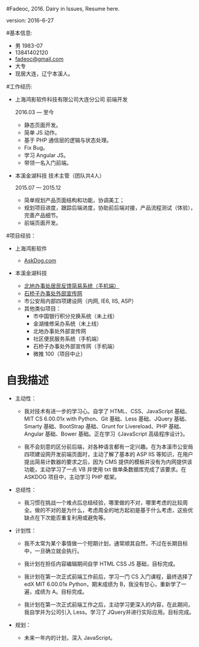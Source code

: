#Fadeoc, 2016. Dairy in Issues, Resume here.

version: 2016-6-27

#基本信息:

* 男 1983-07
* 13841402120
* fadeoc@gmail.com
* 大专
* 现居大连，辽宁本溪人。

#工作经历:

* 上海鸿影软件科技有限公司大连分公司 前端开发

  2016.03 — 至今
  
  * 静态页面开发。
  * 简单 JS 动作。
  * 基于 PHP 通信层的逻辑与状态处理。
  * Fix Bug。
  * 学习 Angular JS。
  * 带领一名入门前端。

* 本溪金湖科技 技术主管（团队共4人）

  2015.07 — 2015.12
  
  * 简单规划产品页面结构和功能，协调美工；
  * 规划项目进度，跟踪后端进度，协助前后端对接，产品流程测试（体验），完善产品细节。
  * 前端页面开发。
  
#项目经验：

* 上海鸿影软件
  * [AskDog.com](http://web.release.ask.dog/)

* 本溪金湖科技
  * [北地办事处居民反馈简易系统（手机端）](http://www.wanggeguanli.com/wenti.php/index/report?bid=1930)
  * [石桥子办事处外部宣传网](http://www.wanggeguanli.com/waixuan.php/Index11/main/cid/8)
  * 市公安局内部四项建设网（内网, IE6, IIS, ASP）
  * 其他类似项目：
    * 市中国银行积分兑换系统（未上线）
    * 金湖维修采办系统（未上线）
    * 北地办事处外部宣传网 
    * 社区便民服务系统（手机端） 
    * 石桥子办事处外部宣传网（手机端）
    * 微推 100（项目中止）

# 自我描述

* 主动性：

  * 我对技术有进一步的学习心。自学了 HTML、CSS、JavaScript 基础、MIT CS 6.00.01x with Python、Git 基础、Less 基础、JQuery 基础、Smarty 基础、BootStrap 基础、Grunt for Livereload、PHP 基础、Angular 基础、Bower 基础。正在学习《JavaScript 高级程序设计》。

  * 我不会刻意的区分前后端，对各种语言都有一定兴趣。在为本溪市公安局四项建设网开发前端页面时，主动了解了基本的 ASP IIS 等知识，在用户提出简易计数器的要求之后，因为 CMS 提供的模板并没有为内网提供该功能，主动学习了一点 VB 并使用 txt 做单条数据库完成了该要求。在 ASKDOG 项目中，主动学习 PHP 框架。

* 总结性：

  * 我习惯在挑战一个难点后总结经验，哪里做的不对，哪里考虑的比较周全。做的不对的是为什么，考虑周全的地方起初是基于什么考虑，这些优缺点在下次能否重复利用或避免等。

* 计划性：

  * 我不太常为某个事情做一个短期计划，通常顺其自然，不过在长期目标中，一旦确立就会执行。

  * 我计划在担任内容编辑期间自学 HTML CSS JS 基础，目标完成。

  * 我计划在第一次正式前端工作前后，学习一门 CS 入门课程，最终选择了 edX MIT 6.00.01x Python，期末成绩为 B，我没有甘心，重新学了一遍，成绩为 A。目标完成。

  * 我计划在第一次正式前端工作之后，主动学习更深入的内容，在此期间，我自学并为公司引入 Less。学习了 JQuery并进行实际应用。目标完成。

* 规划：

  * 未来一年内的计划，深入 JavaScript。
